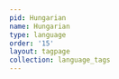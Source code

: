 ```yaml
---
pid: Hungarian
name: Hungarian
type: language
order: '15'
layout: tagpage
collection: language_tags
---
```

